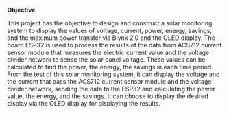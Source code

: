 **Objective**

This project has the objective to design and construct a solar monitoring system to display 
the values of voltage, current, power, energy, savings, and the maximum power transfer via 
Blynk 2.0 and the OLED display. The board ESP32 is used to process the results of the data from 
ACS712 current sensor module that measures the electric current value and the voltage divider 
network to sense the solar panel voltage. These values can be calculated to find the power, the 
energy, the savings in each time period.
       From the test of this solar monitoring system, it can display the voltage and the current that 
pass the ACS712 current sensor module and the voltage divider network, sending the data to the 
ESP32 and calculating the power value, the energy, and the savings. It can choose to display the 
desired display via the OLED display for displaying the results.
